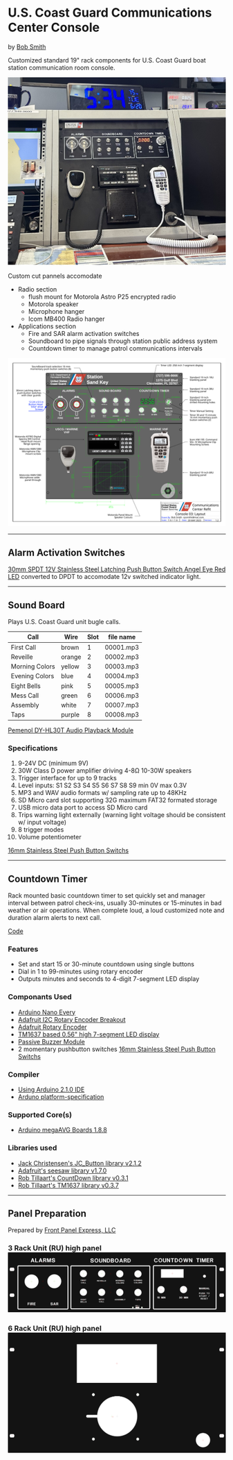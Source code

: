 # U.S. Coast Guard Communications Center Console

by [Bob Smith](https://github.com/bethanysciences/Communications_Console)

Customized standard 19" rack components for U.S. Coast Guard boat station communication room console.

![Panel Image](_images/comms_center_ssk_n.jpeg)

Custom cut pannels accomodate
- Radio section
  - flush mount for Motorola Astro P25 encrypted radio
  - Motorola speaker
  - Microphone hanger
  - Icom MB400 Radio hanger
- Applications section
  - Fire and SAR alarm activation switches
  - Soundboard to pipe signals through station public address system
  - Countdown timer to manage patrol communications intervals

![Panel Image](_images/Comms_Console.svg)

-----------------------------------------------

## Alarm Activation Switches

[30mm SPDT 12V Stainless Steel Latching Push Button Switch   Angel Eye Red LED](https://www.amazon.com/dp/B09289P6G3/?coliid=I60I49QO0BY87&colid=1A6K5RJO69A4Q&psc=1&ref_=list_c_wl_lv_ov_lig_dp_it) converted to DPDT to accomodate 12v switched indicator light.

-----------------------------------------------

## Sound Board

Plays U.S. Coast Guard unit bugle calls.

|   Call          |  Wire  | Slot | file name |
|-----------------|--------|------|-----------|
|  First Call     | brown  |   1  | 00001.mp3 |
|  Reveille       | orange |   2  | 00002.mp3 |
|  Morning Colors | yellow |   3  | 00003.mp3 |
|  Evening Colors | blue   |   4  | 00004.mp3 |
|  Eight Bells    | pink   |   5  | 00005.mp3 |
|  Mess Call      | green  |   6  | 00006.mp3 |
|  Assembly       | white  |   7  | 00007.mp3 |
|  Taps           | purple |   8  | 00008.mp3 |

[Pemenol DY-HL30T Audio Playback Module](https://www.amazon.com/Playback-PEMENOL-Broadcast-Interfaces-Indicators/dp/B0C5ZLC84B/ref=sr_1_3?crid=89VG0OZFIM07&keywords=30+watt+playback+module&qid=1686250968&sprefix=30+watt+playback+module%2Caps%2C115&sr=8-3)

### Specifications

1. 9-24V DC (minimum 9V)
2. 30W Class D power amplifier driving 4-8Ω 10-30W speakers
3. Trigger interface for up to 9 tracks
4. Level inputs: S1 S2 S3 S4 S5 S6 S7 S8 S9 min 0V max 0.3V
5. MP3 and WAV audio formats w/ sampling rate up to 48KHz
6. SD Micro card slot supporting 32G maximum FAT32 formated storage
7. USB micro data port to access SD Micro card
8. Trips warning light externally (warning light voltage should be consistent w/ input voltage)
9. 8 trigger modes
10. Volume potentiometer

[16mm Stainless Steel Push Button Switchs](https://www.amazon.com/dp/B07QBYDRT4/?coliid=I1X7QEIBETYUN8&colid=1A6K5RJO69A4Q&ref_=list_c_wl_lv_ov_lig_dp_it&th=1)

-----------------------------------------------

## Countdown Timer

Rack mounted basic countdown timer to set quickly set and manager interval between patrol check-ins, usually 30-minutes or 15-minutes in bad weather or air operations. When complete loud, a loud customized note and duration alarm alerts to next call.

[Code](Countdown_Timer/countdown/countdown.ino)

### Features

- Set and start 15 or 30-minute countdown using single buttons
- Dial in 1 to 99-minutes using rotary encoder
- Outputs minutes and seconds to 4-digit 7-segment LED display

### Componants Used

- [Arduino Nano Every](https://store-usa.arduino.cc/products/arduino-nano-every)
- [Adafruit I2C Rotary Encoder Breakout](https://www.adafruit.com/product/4991)
- [Adafruit Rotary Encoder](https://www.adafruit.com/product/377)
- [TM1637 based 0.56" high 7-segment LED display](https://www.amazon.com/diymore-Display-Digital-Decimal-Segment/dp/B07MCGDST2/ref=sr_1_6?crid=2KB0SJVDRC588&keywords=tm1637+led+display&qid=1687116410&sprefix=tm1637+led+display%2Caps%2C203&sr=8-6)
- [Passive Buzzer Module](https://www.amazon.com/RLECS-Passive-Arduino-Raspberry-Speaker/dp/B07XDPXH7K/ref=asc_df_B07XDPXH7K/?tag=hyprod-20&linkCode=df0&hvadid=632016782313&hvpos=&hvnetw=g&hvrand=3559400587378035192&hvpone=&hvptwo=&hvqmt=&hvdev=c&hvdvcmdl=&hvlocint=&hvlocphy=9012147&hvtargid=pla-1944578464961&psc=1)
- 2 momentary pushbutton switches [16mm Stainless Steel Push Button Switchs](https://www.amazon.com/dp/B07QBYDRT4/?coliid=I1X7QEIBETYUN8&colid=1A6K5RJO69A4Q&ref_=list_c_wl_lv_ov_lig_dp_it&th=1)

### Compiler

- [Using Arduino 2.1.0 IDE](https://github.com/arduino/arduino-ide)
- [Arduno platform-specification](https://arduino.github.io/arduino-cli/latest/platform-specification/)

### Supported Core(s)

- [Arduino megaAVG Boards 1.8.8](https://github.com/arduino/ArduinoCore-megaavr)

### Libraries used

- [Jack Christensen's JC_Button library v2.1.2](https://github.com/JChristensen/JC_Button)
- [Adafruit's seesaw library v1.7.0](https://github.com/adafruit/Adafruit_Seesaw)
- [Rob Tillaart's CountDown library v0.3.1](https://github.com/RobTillaart/CountDown)
- [Rob Tillaart's TM1637 library v0.3.7](https://github.com/RobTillaart/TM1637_RT)

-----------------------------------------------

## Panel Preparation

Prepared by [Front Panel Express, LLC](frontpanelexpress.com)

### 3 Rack Unit (RU) high panel ![3RU Panel](_images/3ru.png)

### 6 Rack Unit (RU) high panel ![6RU Panel](_images/6ru.png)
